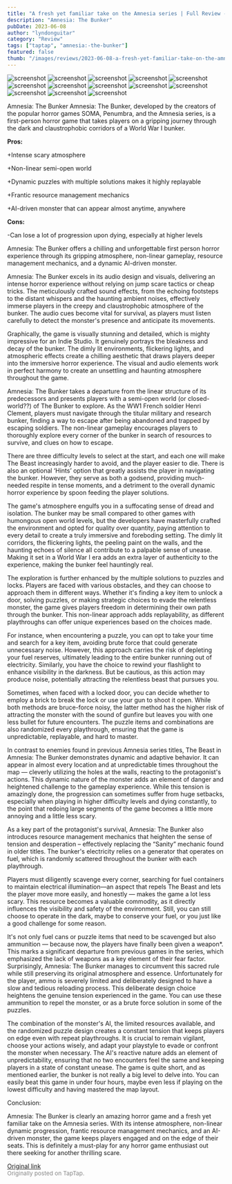 ```yaml
---
title: "A fresh yet familiar take on the Amnesia series | Full Review - Amnesia: The Bunker"
description: "Amnesia: The Bunker"
pubDate: 2023-06-08
author: "lyndonguitar"
category: "Review"
tags: ["taptap", "amnesia:-the-bunker"]
featured: false
thumb: "/images/reviews/2023-06-08-a-fresh-yet-familiar-take-on-the-amnesia-series--full-review---amnesia-the-bunker-0.avif"
---
```


<div class="gallery">
  <img src="/images/reviews/2023-06-08-a-fresh-yet-familiar-take-on-the-amnesia-series--full-review---amnesia-the-bunker-0.avif" alt="screenshot" />
  <img src="/images/reviews/2023-06-08-a-fresh-yet-familiar-take-on-the-amnesia-series--full-review---amnesia-the-bunker-1.avif" alt="screenshot" />
  <img src="/images/reviews/2023-06-08-a-fresh-yet-familiar-take-on-the-amnesia-series--full-review---amnesia-the-bunker-2.avif" alt="screenshot" />
  <img src="/images/reviews/2023-06-08-a-fresh-yet-familiar-take-on-the-amnesia-series--full-review---amnesia-the-bunker-3.avif" alt="screenshot" />
  <img src="/images/reviews/2023-06-08-a-fresh-yet-familiar-take-on-the-amnesia-series--full-review---amnesia-the-bunker-4.avif" alt="screenshot" />
  <img src="/images/reviews/2023-06-08-a-fresh-yet-familiar-take-on-the-amnesia-series--full-review---amnesia-the-bunker-5.avif" alt="screenshot" />
  <img src="/images/reviews/2023-06-08-a-fresh-yet-familiar-take-on-the-amnesia-series--full-review---amnesia-the-bunker-6.avif" alt="screenshot" />
  <img src="/images/reviews/2023-06-08-a-fresh-yet-familiar-take-on-the-amnesia-series--full-review---amnesia-the-bunker-7.avif" alt="screenshot" />
  <img src="/images/reviews/2023-06-08-a-fresh-yet-familiar-take-on-the-amnesia-series--full-review---amnesia-the-bunker-8.avif" alt="screenshot" />
  <img src="/images/reviews/2023-06-08-a-fresh-yet-familiar-take-on-the-amnesia-series--full-review---amnesia-the-bunker-9.avif" alt="screenshot" />
  <img src="/images/reviews/2023-06-08-a-fresh-yet-familiar-take-on-the-amnesia-series--full-review---amnesia-the-bunker-10.avif" alt="screenshot" />
  <img src="/images/reviews/2023-06-08-a-fresh-yet-familiar-take-on-the-amnesia-series--full-review---amnesia-the-bunker-11.avif" alt="screenshot" />
  <img src="/images/reviews/2023-06-08-a-fresh-yet-familiar-take-on-the-amnesia-series--full-review---amnesia-the-bunker-12.avif" alt="screenshot" />
</div>

Amnesia: The Bunker
Amnesia: The Bunker, developed by the creators of the popular horror games SOMA, Penumbra, and the Amnesia series, is a first-person horror game that takes players on a gripping journey through the dark and claustrophobic corridors of a World War I bunker.


**Pros:**


+Intense scary atmosphere

+Non-linear semi-open world

+Dynamic puzzles with multiple solutions makes it highly replayable

+Frantic resource management mechanics

+AI-driven monster that can appear almost anytime, anywhere


**Cons:**


-Can lose a lot of progression upon dying, especially at higher levels

Amnesia: The Bunker offers a chilling and unforgettable first person horror experience through its gripping atmosphere, non-linear gameplay, resource management mechanics, and a dynamic AI-driven monster.

Amnesia: The Bunker excels in its audio design and visuals, delivering an intense horror experience without relying on jump scare tactics or cheap tricks. The meticulously crafted sound effects, from the echoing footsteps to the distant whispers and the haunting ambient noises, effectively immerse players in the creepy and claustrophobic atmosphere of the bunker. The audio cues become vital for survival, as players must listen carefully to detect the monster's presence and anticipate its movements.

Graphically, the game is visually stunning and detailed, which is mighty impressive for an Indie Studio. It genuinely portrays the bleakness and decay of the bunker. The dimly lit environments, flickering lights, and atmospheric effects create a chilling aesthetic that draws players deeper into the immersive horror experience. The visual and audio elements work in perfect harmony to create an unsettling and haunting atmosphere throughout the game.

Amnesia: The Bunker takes a departure from the linear structure of its predecessors and presents players with a semi-open world (or closed-world??) of The Bunker to explore. As the WW1 French soldier Henri Clement, players must navigate through the titular military and research bunker, finding a way to escape after being abandoned and trapped by escaping soldiers. The non-linear gameplay encourages players to thoroughly explore every corner of the bunker in search of resources to survive, and clues on how to escape.

There are three difficulty levels to select at the start, and each one will make The Beast increasingly harder to avoid, and the player easier to die. There is also an optional ‘Hints’ option that greatly assists the player in navigating the bunker. However, they serve as both a godsend, providing much-needed respite in tense moments, and a detriment to the overall dynamic horror experience by spoon feeding the player solutions.

The game's atmosphere engulfs you in a suffocating sense of dread and isolation. The bunker may be small compared to other games with humongous open world levels, but the developers have masterfully crafted the environment and opted for quality over quantity, paying attention to every detail to create a truly immersive and foreboding setting. The dimly lit corridors, the flickering lights, the peeling paint on the walls, and the haunting echoes of silence all contribute to a palpable sense of unease. Making it set in a World War I era adds an extra layer of authenticity to the experience, making the bunker feel hauntingly real.

The exploration is further enhanced by the multiple solutions to puzzles and locks. Players are faced with various obstacles, and they can choose to approach them in different ways. Whether it's finding a key item to unlock a door, solving puzzles, or making strategic choices to evade the relentless monster, the game gives players freedom in determining their own path through the bunker. This non-linear approach adds replayability, as different playthroughs can offer unique experiences based on the choices made.

For instance, when encountering a puzzle, you can opt to take your time and search for a key item, avoiding brute force that could generate unnecessary noise. However, this approach carries the risk of depleting your fuel reserves, ultimately leading to the entire bunker running out of electricity. Similarly, you have the choice to rewind your flashlight to enhance visibility in the darkness. But be cautious, as this action may produce noise, potentially attracting the relentless beast that pursues you.

Sometimes, when faced with a locked door, you can decide whether to employ a brick to break the lock or use your gun to shoot it open. While both methods are bruce-force noisy, the latter method has the higher risk of attracting the monster with the sound of gunfire but leaves you with one less bullet for future encounters. The puzzle items and combinations are also randomized every playthrough, ensuring that the game is unpredictable, replayable, and hard to master.

In contrast to enemies found in previous Amnesia series titles, The Beast in Amnesia: The Bunker demonstrates dynamic and adaptive behavior. It can appear in almost every location and at unpredictable times throughout the map — cleverly utilizing the holes at the walls, reacting to the protagonist's actions. This dynamic nature of the monster adds an element of danger and heightened challenge to the gameplay experience. While this tension is amazingly done, the progression can sometimes suffer from huge setbacks, especially when playing in higher difficulty levels and dying constantly, to the point that redoing large segments of the game becomes a little more annoying and a little less scary.

As a key part of the protagonist's survival, Amnesia: The Bunker also introduces resource management mechanics that heighten the sense of tension and desperation – effectively replacing the “Sanity” mechanic found in older titles. The bunker's electricity relies on a generator that operates on fuel, which is randomly scattered throughout the bunker with each playthrough.

Players must diligently scavenge every corner, searching for fuel containers to maintain electrical illumination—an aspect that repels The Beast and lets the player move more easily, and honestly — makes the game a lot less scary. This resource becomes a valuable commodity, as it directly influences the visibility and safety of the environment. Still, you can still choose to operate in the dark, maybe to conserve your fuel, or you just like a good challenge for some reason.

It's not only fuel cans or puzzle items that need to be scavenged but also ammunition — because now, the players have finally been given a weapon*. This marks a significant departure from previous games in the series, which emphasized the lack of weapons as a key element of their fear factor. Surprisingly, Amnesia: The Bunker manages to circumvent this sacred rule while still preserving its original atmosphere and essence. Unfortunately for the player, ammo is severely limited and deliberately designed to have a slow and tedious reloading process. This deliberate design choice heightens the genuine tension experienced in the game. You can use these ammunition to repel the monster, or as a brute force solution in some of the puzzles.

The combination of the monster's AI, the limited resources available, and the randomized puzzle design creates a constant tension that keeps players on edge even with repeat playthroughs. It is crucial to remain vigilant, choose your actions wisely, and adapt your playstyle to evade or confront the monster when necessary. The AI's reactive nature adds an element of unpredictability, ensuring that no two encounters feel the same and keeping players in a state of constant unease. The game is quite short, and as mentioned earlier, the bunker is not really a big level to delve into. You can easily beat this game in under four hours, maybe even less if playing on the lowest difficulty and having mastered the map layout.

Conclusion:

Amnesia: The Bunker is clearly an amazing horror game and a fresh yet familiar take on the Amnesia series. With its intense atmosphere, non-linear dynamic progression, frantic resource management mechanics, and an AI-driven monster, the game keeps players engaged and on the edge of their seats. This is definitely a must-play for any horror game enthusiast out there seeking for another thrilling scare.

[Original link](https://www.taptap.io/post/5785281)<br><span style="font-size: 0.95em; color: #888;">Originally posted on TapTap.</span>
